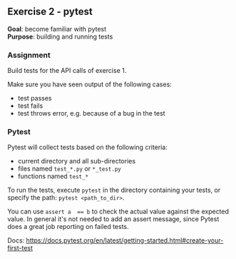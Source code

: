 ## Exercise 2 - pytest
**Goal**: become familiar with pytest  
**Purpose**: building and running tests

### Assignment
Build tests for the API calls of exercise 1.

Make sure you have seen output of the following cases:
- test passes
- test fails
- test throws error, e.g. because of a bug in the test

### Pytest
Pytest will collect tests based on the following criteria:
- current directory and all sub-directories
- files named `test_*.py` or `*_test.py`
- functions named `test_*`

To run the tests, execute `pytest` in the directory containing your tests,
or specify the path: `pytest <path_to_dir>`.

You can use `assert a  == b` to check the actual value against the expected value.
In general it's not needed to add an assert message, since Pytest does a great job
reporting on failed tests.

Docs: https://docs.pytest.org/en/latest/getting-started.html#create-your-first-test
